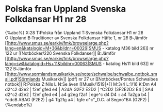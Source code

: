 # Polska fran Uppland Svenska Folkdansar H1 nr 28

{%abc%}
X:28
T:Polska från Uppland
T:Svenska Folkdansar H1 nr 28
O:Uppland
B:Traditioner av Svenska Folkdansar Häfte 1, nr 28
B:Jämför [[http://www.smus.se/earkiv/fmk/browselarge.php?lang=en&katalogid=M+36&bildnr=00026|SMUS - katalog M36 bild 26]] nr 122 ur [[Notböcker/220 Svenska Folkdanser]]
B:Jämför [[http://www.smus.se/earkiv/fmk/browselarge.php?lang=sw&katalogid=Hs+11&bildnr=00063|SMUS - katalog Hs11 bild 63]] nr 122
B:Jämför [[http://www.sormlandsmusikarkiv.se/noter/schwalbe/schwalbe_notbok_small.pdf|Sörmlands Musikarkiv]] (pdf) nr 27 ur [[Notböcker/Pontus Schwalbes notbok]]
R:Polska
Z:Nils L
N:Se även [[Musik/1519|+]]
M:3/4
L:1/16
K:Dm
A4 d2^c2 d2e2 | f2ef gfed e4 | A2dA G2F2 E2D2 | ^C2D2 (3F2E2D2 E4 |
SA4 d2^c2 d2e2 | f2ef gfed e4 | a4 g2eg f2af | ege^c d4 D4 ::
a4 Ta2ga b4 | ^cdcB ABAG (F2E2) | g4 Tg2fg a4 | fgfe d^c"_D.C. al Segno"BA (G2F2) |
{%endabc%}
